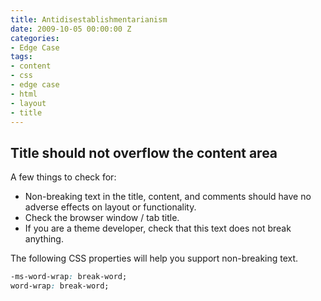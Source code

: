 ```yaml
---
title: Antidisestablishmentarianism
date: 2009-10-05 00:00:00 Z
categories:
- Edge Case
tags:
- content
- css
- edge case
- html
- layout
- title
---
```


## Title should not overflow the content area

A few things to check for:

  * Non-breaking text in the title, content, and comments should have no adverse effects on layout or functionality.
  * Check the browser window / tab title.
  * If you are a theme developer, check that this text does not break anything.

The following CSS properties will help you support non-breaking text.

```css
-ms-word-wrap: break-word;
word-wrap: break-word;
```